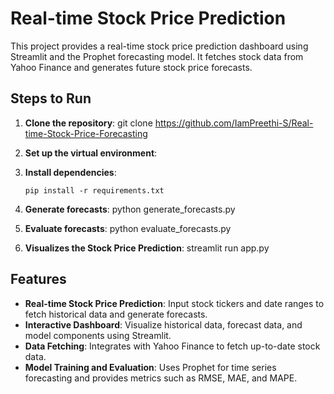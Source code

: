 # Real-time Stock Price Prediction

This project provides a real-time stock price prediction dashboard using Streamlit and the Prophet forecasting model. It fetches stock data from Yahoo Finance and generates future stock price forecasts.


## Steps to Run

1. **Clone the repository**:
    git clone https://github.com/IamPreethi-S/Real-time-Stock-Price-Forecasting

2. **Set up the virtual environment**:

3. **Install dependencies**:
    ```
    pip install -r requirements.txt
    ```
4. **Generate forecasts**:
    python generate_forecasts.py

5. **Evaluate forecasts**:
    python evaluate_forecasts.py

6. **Visualizes the Stock Price Prediction**:
    streamlit run app.py


## Features

- **Real-time Stock Price Prediction**: Input stock tickers and date ranges to fetch historical data and generate forecasts.
- **Interactive Dashboard**: Visualize historical data, forecast data, and model components using Streamlit.
- **Data Fetching**: Integrates with Yahoo Finance to fetch up-to-date stock data.
- **Model Training and Evaluation**: Uses Prophet for time series forecasting and provides metrics such as RMSE, MAE, and MAPE.
